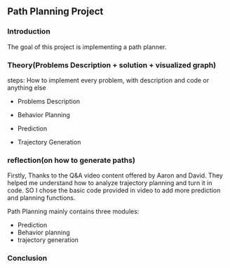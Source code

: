 ## Path Planning Project

### Introduction

The goal of this project is implementing a path planner.

### Theory(Problems Description + solution +  visualized graph)  
steps: How to implement every problem, with description and code or anything else

* Problems Description
  
* Behavior Planning

* Prediction

* Trajectory Generation

### reflection(on how to generate paths)
Firstly, Thanks to the Q&A video content offered by Aaron and David. They helped me understand how to analyze trajectory planning and turn it in code. SO I chose the basic code provided in video to add more prediction and planning functions. 

Path Planning mainly contains three modules: 

* Prediction
* Behavior planning
* trajectory generation





### Conclusion
